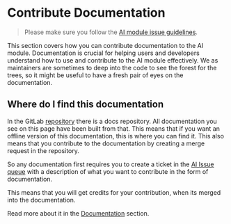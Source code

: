 # Contribute Documentation

> Please make sure you follow the [AI module issue guidelines](issue_guidelines.md).

This section covers how you can contribute documentation to the AI module. Documentation is crucial for helping users and developers understand how to use and contribute to the AI module effectively. We as maintainers are sometimes to deep into the code to see the forest for the trees, so it might be useful to have a fresh pair of eyes on the documentation.

## Where do I find this documentation
In the GitLab [repository](https://git.drupalcode.org/project/ai) there is a docs repository. All documentation you see on this page have been built from that.
This means that if you want an offline version of this documentation, this is where you can find it. This also means that you contribute to the documentation by creating a merge request in the repository.

So any documentation first requires you to create a ticket in the [AI Issue queue](https://www.drupal.org/project/issues/ai?categories=All) with a description of what you want to contribute in the form of documentation.

This means that you will get credits for your contribution, when its merged into the documentation.

Read more about it in the [Documentation](../documentation/index.md) section.
